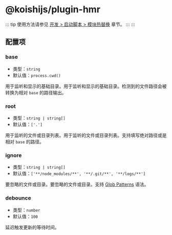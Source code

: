 # @koishijs/plugin-hmr

::: tip
使用方法请参见 [开发 > 启动脚本 > 模块热替换](../../guide/develop/script.md#模块热替换) 章节。
:::
:::

## 配置项

### base

- 类型：`string`
- 默认值：`process.cwd()`

用于监听和显示的基础目录。用于监听和显示的基础目录。检测到的文件路径会被转换为相对 `base` 的路径输出。

### root

- 类型：`string | string[]`
- 默认值：`['.']`

用于监听的文件或目录列表。用于监听的文件或目录列表。支持填写绝对路径或是相对 `base` 的路径。

### ignore

- 类型：`string | string[]`
- 默认值：`['**/node_modules/**', '**/.git/**', '**/logs/**']`

要忽略的文件或目录。要忽略的文件或目录。支持 [Glob Patterns](https://github.com/micromatch/micromatch) 语法。

### debounce

- 类型：`number`
- 默认值：`100`

延迟触发更新的等待时间。
